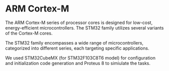 # ARM Cortex-M
The ARM Cortex-M series of processor cores is designed for low-cost, energy-efficient microcontrollers. The STM32 family utilizes several variants of the Cortex-M cores.

The STM32 family encompasses a wide range of microcontrollers, categorized into different series, each targeting specific applications.

We used STM32CubeMX (for STM32F103C8T6 model) for configuration and initialization code generation and Proteus 8 to simiulate the tasks. 
